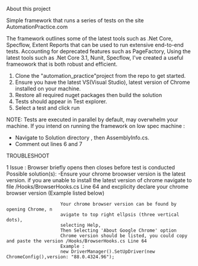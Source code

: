 About this project

Simple framework that runs a series of tests on the site AutomationPractice.com

The framework outlines some of the latest tools such as .Net Core, Specflow, Extent Reports that can be used to run extensive end-to-end tests.
Accounting for deprecated features such as PageFactory, Using the latest tools such as .Net Core 3.1, Nunit, Specflow, I've created a useful frameowork that is both robust and efficient.

1. Clone the "automation_practice"project from the repo to get started.
2. Ensure you have the latest VS(Visual Studio), latest version of Chrome installed on your machine.
3. Restore all required nuget packages then build the solution
4. Tests should appear in Test explorer.
5. Select a test and click run

NOTE: Tests are executed in parallel by default, may overwhelm your machine. If you intend on running the framework on low spec machine :
- Navigate to Solution directory , then AssemblyInfo.cs. 
- Comment out lines 6 and 7

TROUBLESHOOT

1 Issue : Browser briefly opens then closes before test is conducted
 Possible solution(s): -Ensure your chrome broowser version is the latest version. 
						if you are unable to install the latest version of chrome navigate
						to file /Hooks/BrowserHooks.cs Line 64 and excplicity declare 
						your chrome browser version (Example listed below)
					

						Your chrome browser version can be found by opening Chrome, n
						avigate to top right ellpsis (three vertical dots),
						selecting Help,
						Then Selecting 'About Google Chrome' option
						Chrome version should be listed, you could copy and paste the version /Hooks/BrowserHooks.cs Line 64
						Example :
						new DriverManager().SetUpDriver(new ChromeConfig(),version: "88.0.4324.96");





						